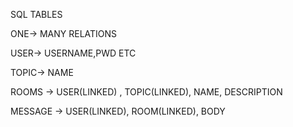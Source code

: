 SQL TABLES

ONE-> MANY RELATIONS

USER-> USERNAME,PWD ETC

TOPIC-> NAME

ROOMS -> USER(LINKED) , TOPIC(LINKED), NAME, DESCRIPTION


MESSAGE -> USER(LINKED), ROOM(LINKED), BODY